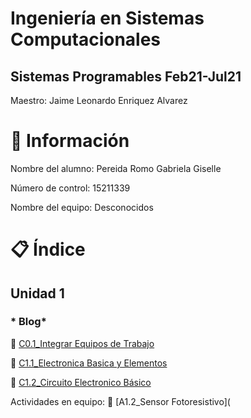 # Ingeniería en Sistemas Computacionales

## Sistemas Programables Feb21-Jul21
Maestro: Jaime Leonardo Enriquez Alvarez

# :busts_in_silhouette: Información
 
Nombre del alumno: Pereida Romo Gabriela Giselle

Número de control: 15211339

Nombre del equipo: Desconocidos

# :clipboard: Índice
## Unidad 1

### * Blog*
:low_brightness: [C0.1_Integrar Equipos de Trabajo](https://github.com/pereida/SistemasProgramables/blob/main/Blog/C0.1_IntegrarEquiposdeTrabajo_PereidaRomoGabrielaGiselle.md)

:low_brightness: [C1.1_Electronica Basica y Elementos](https://github.com/pereida/SistemasProgramables/blob/main/Blog/C1.1_ElectronicaBasica_y_Elementos_PereidaRomoGabrielaGiselle.md)

:low_brightness: [C1.2_Circuito Electronico Básico](https://github.com/pereida/SistemasProgramables/blob/main/Blog/C1.2_CircuitoElectronicoBasico_PereidaRomoGabrielaGiselle.md)


 Actividades en equipo:
 :pushpin: [A1.2_Sensor Fotoresistivo](
